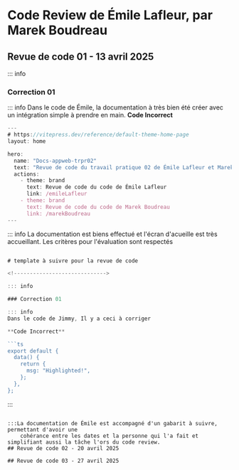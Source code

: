 # Code Review de Émile Lafleur, par Marek Boudreau

## Revue de code 01 - 13 avril 2025
::: info

### Correction 01

::: info
Dans le code de Émile, la documentation à très bien été créer avec un intégration simple à prendre en main.
**Code Incorrect**

```ts
---
# https://vitepress.dev/reference/default-theme-home-page
layout: home

hero:
  name: "Docs-appweb-trpr02"
  text: "Revue de code du travail pratique 02 de Émile Lafleur et Marek Boudreau"
  actions:
    - theme: brand
      text: Revue de code du code de Émile Lafleur
      link: /emileLafleur
    - theme: brand
      text: Revue de code du code de Marek Boudreau
      link: /marekBoudreau
---
```
::: info
La documentation est biens effectué et l'écran d'acueille est très accueillant.
Les critères pour l'évaluation sont respectés

```ts

# template à suivre pour la revue de code

<!----------------------------->

::: info

### Correction 01

::: info
Dans le code de Jimmy, Il y a ceci à corriger

**Code Incorrect**

```ts
export default {
  data() {
    return {
      msg: "Highlighted!",
    };
  },
};
```

:::
```

:::La documentation de Émile est accompagné d'un gabarit à suivre, permettant d'avoir une
    cohérance entre les dates et la personne qui l'a fait et simplifiant aussi la tâche l'ors du code review.
## Revue de code 02 - 20 avril 2025

## Revue de code 03 - 27 avril 2025
